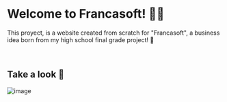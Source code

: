 <h1>Welcome to Francasoft! 🎯🤖</h1>
<p>This proyect, is a website created from scratch for "Francasoft", a business idea born from my high school final grade project! 🤩</p>
<br>
<h2>Take a look 👀</h2>

![image](https://user-images.githubusercontent.com/98773774/170426144-49674dd3-6ebc-4319-ab68-613d75ddae60.png)
